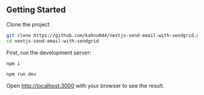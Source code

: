 ## Getting Started
Clone the project
```bash
git clone https://github.com/kahnu044/nextjs-send-email-with-sendgrid.git
cd nextjs-send-email-with-sendgrid
```
First, run the development server:

```bash
npm i

npm run dev
```

Open [http://localhost:3000](http://localhost:3000) with your browser to see the result.
